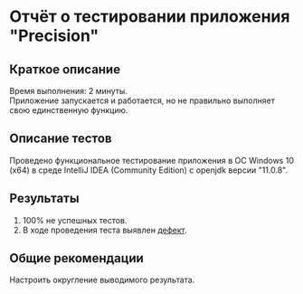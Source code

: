 # Отчёт о тестировании приложения "Precision"

## Краткое описание

Время выполнения: 2 минуты.   
Приложение запускается и работается, но не правильно выполняет свою единственную функцию. 

## Описание тестов

Проведено функциональное тестирование приложения в ОС Windows 10 (x64) в среде IntelliJ IDEA (Community Edition) c openjdk версии "11.0.8".
 

## Результаты

1. 100% не успешных тестов.
2. В ходе проведения теста выявлен [дефект](https://github.com/Satura/javaqa-homework-1.2-2/issues/1).

## Общие рекомендации

Настроить округление выводимого результата. 